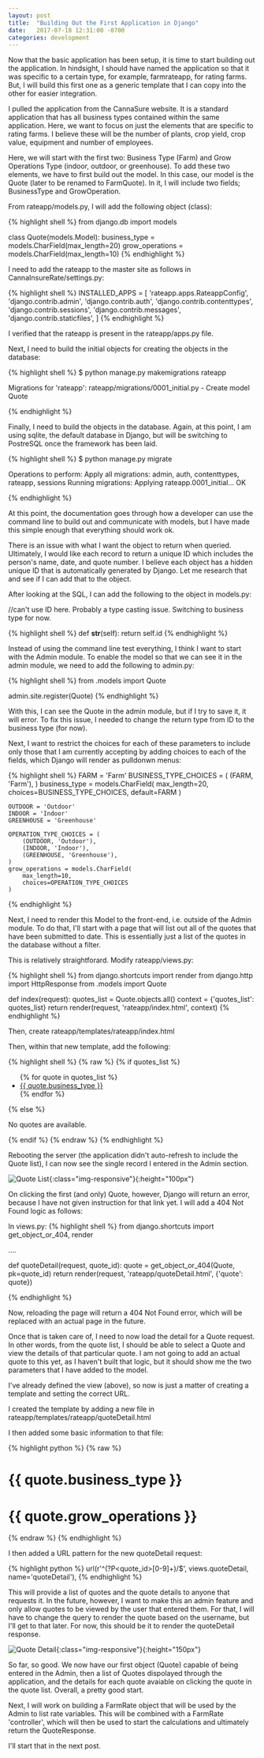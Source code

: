 ```yaml
---
layout: post
title:  "Building Out the First Application in Django"
date:   2017-07-18 12:31:00 -0700
categories: development
---
```

Now that the basic application has been setup, it is time to start building out the application. In hindsight, I should have named the application so that it was specific to a certain type, for example, farmrateapp, for rating farms. But, I will build this first one as a generic template that I can copy into the other for easier integration.

I pulled the application from the CannaSure website. It is a standard application that has all business types contained within the same application. Here, we want to focus on just the elements that are specific to rating farms. I believe these will be the number of plants, crop yield, crop value, equipment and number of employees. 

Here, we will start with the first two: Business Type (Farm) and Grow Operations Type (indoor, outdoor, or greenhouse). To add these two elements, we have to first build out the model. In this case, our model is the Quote (later to be renamed to FarmQuote). In it, I will include two fields; BusinessType and GrowOperation.

From rateapp/models.py, I will add the following object (class):

{% highlight shell %}
from django.db import models

class Quote(models.Model):
    business_type = models.CharField(max_length=20)
    grow_operations = models.CharField(max_length=10)
{% endhighlight %}

I need to add the rateapp to the master site as follows in CannaInsureRate/settings.py:

{% highlight shell %}
INSTALLED_APPS = [
    'rateapp.apps.RateappConfig',
    'django.contrib.admin',
    'django.contrib.auth',
    'django.contrib.contenttypes',
    'django.contrib.sessions',
    'django.contrib.messages',
    'django.contrib.staticfiles',
]
{% endhighlight %}

I verified that the rateapp is present in the rateapp/apps.py file.

Next, I need to build the initial objects for creating the objects in the database:

{% highlight shell %}
$ python manage.py makemigrations rateapp

Migrations for 'rateapp':
  rateapp/migrations/0001_initial.py
    - Create model Quote

{% endhighlight %}

Finally, I need to build the objects in the database. Again, at this point, I am using sqlite, the default database in Django, but will be switching to PostreSQL once the framework has been laid.

{% highlight shell %}
$ python manage.py migrate

Operations to perform:
  Apply all migrations: admin, auth, contenttypes, rateapp, sessions
Running migrations:
  Applying rateapp.0001_initial... OK

{% endhighlight %}

At this point, the documentation goes through how a developer can use the command line to build out and communicate with models, but I have made this simple enough that everything should work ok.

There is an issue with what I want the object to return when queried. Ultimately, I would like each record to return a unique ID which includes the person's name, date, and quote number. I believe each object has a hidden unique ID that is automatically generated by Django. Let me research that and see if I can add that to the object.

After looking at the SQL, I can add the following to the object in models.py:

//can't use ID here. Probably a type casting issue. Switching to business type for now.

{% highlight shell %}
def __str__(self):
  return self.id
{% endhighlight %}

Instead of using the command line test everything, I think I want to start with the Admin module. To enable the model so that we can see it in the admin module, we need to add the following to admin.py:

{% highlight shell %}
from .models import Quote

admin.site.register(Quote)
{% endhighlight %}

With this, I can see the Quote in the admin module, but if I try to save it, it will error. To fix this issue, I needed to change the return type from ID to the business type (for now).

Next, I want to restrict the choices for each of these parameters to include only those that I am currently accepting by adding choices to each of the fields, which Django will render as pulldonwn menus:

{% highlight shell %}
    FARM = 'Farm'
    BUSINESS_TYPE_CHOICES = (
        (FARM, 'Farm'),
    )
    business_type = models.CharField(
        max_length=20,
        choices=BUSINESS_TYPE_CHOICES,
        default=FARM
    )

    OUTDOOR = 'Outdoor'
    INDOOR = 'Indoor'
    GREENHOUSE = 'Greenhouse'

    OPERATION_TYPE_CHOICES = (
        (OUTDOOR, 'Outdoor'),
        (INDOOR, 'Indoor'),
        (GREENHOUSE, 'Greenhouse'),
    )
    grow_operations = models.CharField(
        max_length=10,
        choices=OPERATION_TYPE_CHOICES
    )
{% endhighlight %}

Next, I need to render this Model to the front-end, i.e. outside of the Admin module. To do that, I'll start with a page that will list out all of the quotes that have been submitted to date. This is essentially just a list of the quotes in the database without a filter.

This is relatively straightforard. Modify rateapp/views.py:

{% highlight shell %}
from django.shortcuts import render
from django.http import HttpResponse
from .models import Quote

def index(request):
    quotes_list = Quote.objects.all()
    context = {'quotes_list': quotes_list}
    return render(request, 'rateapp/index.html', context)
{% endhighlight %}

Then, create rateapp/templates/rateapp/index.html

Then, within that new template, add the following:

{% highlight shell %}
{% raw %}
{% if quotes_list %}
    <ul>
    {% for quote in quotes_list %}
        <li><a href="/rateapp/{{ quote.id }}/">{{ quote.business_type }}</a></li>
    {% endfor %}
    </ul>
{% else %}
    <p>No quotes are available.</p>
{% endif %}
{% endraw %}
{% endhighlight %}

Rebooting the server (the application didn't auto-refresh to include the Quote list), I can now see the single record I entered in the Admin section.

![Quote List](/assets/quotes_list.png){:class="img-responsive"}{:height="100px"}

On clicking the first (and only) Quote, however, Django will return an error, because I have not given instruction for that link yet. I will add a 404 Not Found logic as follows:

In views.py: 
{% highlight shell %}
from django.shortcuts import get_object_or_404, render

....

def quoteDetail(request, quote_id):
    quote = get_object_or_404(Quote, pk=quote_id)
    return render(request, 'rateapp/quoteDetail.html', {'quote': quote})

{% endhighlight %}

Now, reloading the page will return a 404 Not Found error, which will be replaced with an actual page in the future.

Once that is taken care of, I need to now load the detail for a Quote request. In other words, from the quote list, I should be able to select a Quote and view the details of that particular quote. I am not going to add an actual quote to this yet, as I haven't built that logic, but it should show me the two parameters that I have added to the model.

I've already defined the view (above), so now is just a matter of creating a template and setting the correct URL.

I created the template by adding a new file in rateapp/templates/rateapp/quoteDetail.html

I then added some basic information to that file:


{% highlight python %}
{% raw %}
<h1>{{ quote.business_type }}</h1>
<h1>{{ quote.grow_operations }}</h1>
{% endraw %}
{% endhighlight %}

I then added a URL pattern for the new quoteDetail request:

{% highlight python %}
    url(r'^(?P<quote_id>[0-9]+)/$', views.quoteDetail, name='quoteDetail'),
{% endhighlight %}

This will provide a list of quotes and the quote details to anyone that requests it. In the future, however, I want to make this an admin feature and only allow quotes to be viewed by the user that entered them. For that, I will have to change the query to render the quote based on the username, but I'll get to that later. For now, this should be it to render the quoteDetail response.

![Quote Detail](/assets/quote_detail.png){:class="img-responsive"}{:height="150px"}

So far, so good. We now have our first object (Quote) capable of being entered in the Admin, then a list of Quotes dispolayed through the application, and the details for each quote avaiable on clicking the quote in the quote list. Overall, a pretty good start.

Next, I will work on building a FarmRate object that will be used by the Admin to list rate variables. This will be combined with a FarmRate 'controller', which will then be used to start the calculations and ultimately return the QuoteResponse.

I'll start that in the next post.